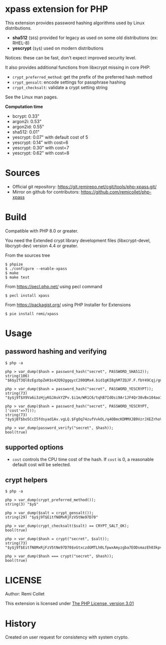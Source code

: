 # xpass extension for PHP

This extension provides password hashing algorithms used by Linux distributions.

* **sha512** (`$6$`) provided for legacy as used on some old distributions (ex: RHEL-8)
* **yescrypt** (`$y$`) used on modern distributions

Notices: these can be fast, don't expect improved security level.

It also provides additional functions from libxcrypt missing in core PHP:

* `crypt_preferred_method`: get the prefix of the preferred hash method
* `crypt_gensalt`: encode settings for passphrase hashing
* `crypt_checksalt`: validate a crypt setting string

See the Linux man pages.

**Computation time**

* bcrypt: 0.33"
* argon2i: 0.53"
* argon2id: 0.55"
* sha512: 0.01"
* yescrypt: 0.07" with default cost of 5
* yescrypt: 0.14" with cost=6
* yescrypt: 0.30" with cost=7
* yescrypt: 0.62" with cost=8

# Sources

* Official git repository: https://git.remirepo.net/cgit/tools/php-xpass.git/
* Mirror on github for contributors: https://github.com/remicollet/php-xpass

# Build

Compatible with PHP 8.0 or greater.

You need the Extended crypt library development files (libxcrypt-devel, libcrypt-dev)
version 4.4 or greater.

From the sources tree

    $ phpize
    $ ./configure --enable-xpass
    $ make
    $ make test

From https://pecl.php.net/ using pecl command

    $ pecl install xpass

From https://packagist.org/ using PHP Installer for Extensions

    $ pie install remi/xpass


# Usage

## password hashing and verifying

    $ php -a

    php > var_dump($hash = password_hash("secret", PASSWORD_SHA512));
    string(106) "$6$y2T3Ql8zEgzbpZeK$s42Q92ggqycC280QMx4.bid1gKI8ghM7ZQJF.F.fbY49Cqj/gnS9h3CiOXyYh0pvtisqiNavSPJP8ZR9Ty7RX1"
    
    php > var_dump($hash = password_hash("secret", PASSWORD_YESCRYPT));
    string(73) "$y$j9T$X9Va6i3zHjyKGJAskYZPv.$i1m/WR1C6/tqhB7IdOsi9Ar1JF4Qr38vBx104ao1OS5"

    php > var_dump($hash = password_hash("secret", PASSWORD_YESCRYPT, ['cost'=>7]));
    string(73) "$y$jBT$bo5CcI5fdsyad1Av.vgLQ.$FgOq74zufVvkOL/q4OBmcKDMMXJB9VzrJXEZrhoVjf6"

    php > var_dump(password_verify("secret", $hash));
    bool(true)

## supported options

* `cost` controls the CPU time cost of the hash. If `cost` is 0, a reasonable default cost will be selected.

## crypt helpers

    $ php -a

    php > var_dump(crypt_preferred_method());
    string(3) "$y$"

    php > var_dump($salt = crypt_gensalt());
    string(29) "$y$j9T$EitfN8MxRjFzV5tNe97D70"

    php > var_dump(crypt_checksalt($salt) == CRYPT_SALT_OK);
    bool(true)

    php > var_dump($hash = crypt("secret", $salt));
    string(73) "$y$j9T$EitfN8MxRjFzV5tNe97D70$vGtxczdGMTLh0LfpwxAmyzgba7EODsmazEh03kpvbh3"

    php > var_dump($hash === crypt("secret", $hash));
    bool(true)

# LICENSE

Author: Remi Collet

This extension is licensed under [The PHP License, version 3.01](http://www.php.net/license/3_01.txt)

# History

Created on user request for consistency with system crypto.
